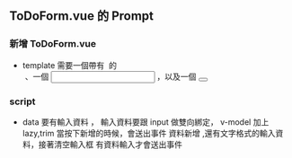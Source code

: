 ## ToDoForm.vue 的 Prompt

### 新增 ToDoForm.vue
- template
  需要一個帶有 <label> 的 <form> 、一個 <input> ，以及一個 <button>

### script
- data 要有輸入資料 ， 輸入資料要跟 input 做雙向綁定， v-model 加上 lazy,trim
  當按下新增的時候，會送出事件 資料新增 ,還有文字格式的輸入資料，接著清空輸入框
  有資料輸入才會送出事件
